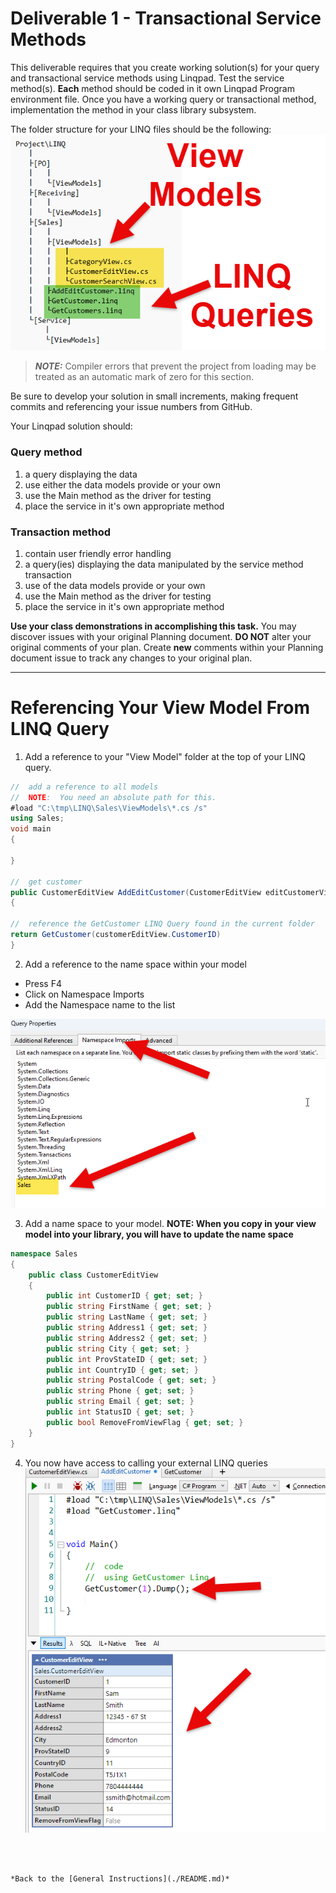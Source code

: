 # Deliverable 1 - **Transactional Service Methods**

This deliverable requires that you create working solution(s) for your query and transactional service methods using Linqpad. Test the service method(s). **Each** method should be coded in it own Linqpad Program environment file. Once you have a working query or transactional method, implementation the method in your class library subsystem.

The folder structure for your LINQ files should be the following:  
![LINQ Folder Structure](LINQ_Folder_Structure.png)

> ***NOTE:*** Compiler errors that prevent the project from loading may be treated as an automatic mark of zero for this section.

Be sure to develop your solution in small increments, making frequent commits and referencing your issue numbers from GitHub.

Your Linqpad solution should:

### Query method

1. a query displaying the data 
1. use either the data models provide or your own
1. use the Main method as the driver for testing
1. place the service in it's own appropriate method
   
### Transaction method

1. contain user friendly error handling 
1. a query(ies) displaying the data manipulated by the service method transaction
1. use of the data models provide or your own
1. use the Main method as the driver for testing
1. place the service in it's own appropriate method

**Use your class demonstrations in accomplishing this task.** You may discover issues with your original Planning document. **DO NOT** alter your original comments of your plan. Create **new** comments within your Planning document issue to track any changes to your original plan.

----

# Referencing Your View Model From LINQ Query
1. Add a reference to your "View Model" folder at the top of your LINQ query.
```csharp
//  add a reference to all models
//  NOTE:  You need an absolute path for this.
#load "C:\tmp\LINQ\Sales\ViewModels\*.cs /s"
using Sales;
void main
{
    
}

//	get customer
public CustomerEditView AddEditCustomer(CustomerEditView editCustomerView)
{

//  reference the GetCustomer LINQ Query found in the current folder
return GetCustomer(customerEditView.CustomerID)
}
```

2. Add a reference to the name space within your model
* Press F4
* Click on Namespace Imports
* Add the Namespace name to the list

![Adding Namespace](Adding_Namespace.png)


3. Add a name space to your model.  **NOTE:  When you copy in your view model into your library, you will have to update the name space**
```csharp
namespace Sales
{
    public class CustomerEditView
    {
        public int CustomerID { get; set; }
        public string FirstName { get; set; }
        public string LastName { get; set; }
        public string Address1 { get; set; }
        public string Address2 { get; set; }
        public string City { get; set; }
        public int ProvStateID { get; set; }
        public int CountryID { get; set; }
        public string PostalCode { get; set; }
        public string Phone { get; set; }
        public string Email { get; set; }
        public int StatusID { get; set; }
        public bool RemoveFromViewFlag { get; set; }
    }
}
```
4.  You now have access to calling your external LINQ queries
![Query Output](Query_Output.png)



```



*Back to the [General Instructions](./README.md)*
